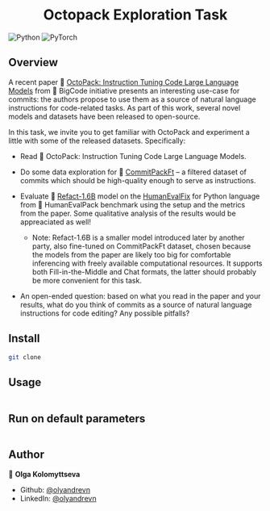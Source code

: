 <h1 align="center">Octopack Exploration Task</h1>
<p>
</p>

![Python](https://img.shields.io/badge/python-3670A0?style=for-the-badge&logo=python&logoColor=ffdd54)
![PyTorch](https://img.shields.io/badge/PyTorch-%23EE4C2C.svg?style=for-the-badge&logo=PyTorch&logoColor=white)


## Overview

A recent paper 📜 [OctoPack: Instruction Tuning Code Large Language Models](https://arxiv.org/pdf/2308.07124.pdf) from 🤗 BigCode initiative presents an interesting use-case for commits: the authors propose to use them as a source of natural language instructions for code-related tasks. As part of this work, several novel models and datasets have been released to open-source.

In this task, we invite you to get familiar with OctoPack and experiment a little with some of the released datasets. Specifically:

* Read 📜 OctoPack: Instruction Tuning Code Large Language Models.
* Do some data exploration for 🤗 [CommitPackFt](https://www.koreancosmetic.cy/products/hydrophilic-cleansing-balm-by-heimish?_pos=6&_fid=1e1b01dfd&_ss=c) – a filtered dataset of commits which should be high-quality enough to serve as instructions.
* Evaluate 🤗 [Refact-1.6B](https://huggingface.co/smallcloudai/Refact-1_6B-fim#chat-format) model on the [HumanEvalFix](https://huggingface.co/datasets/bigcode/humanevalpack) for Python language from 🤗 HumanEvalPack benchmark using the setup and the metrics from the paper. Some qualitative analysis of the results would be appreaciated as well!

    * Note: Refact-1.6B is a smaller model introduced later by another party, also fine-tuned on CommitPackFt dataset, chosen because the models from the paper are likely too big for comfortable inferencing with freely available computational resources. It supports both Fill-in-the-Middle and Chat formats, the latter should probably be more convenient for this task.

* An open-ended question: based on what you read in the paper and your results, what do you think of commits as a source of natural language instructions for code editing? Any possible pitfalls?

  
## Install

```sh
git clone
```

## Usage

```sh

```



## Run on default parameters

```sh
```

## Author

👤 **Olga Kolomyttseva**

* Github: [@olyandrevn](https://github.com/olyandrevn)
* LinkedIn: [@olyandrevn](https://linkedin.com/in/olyandrevn)
